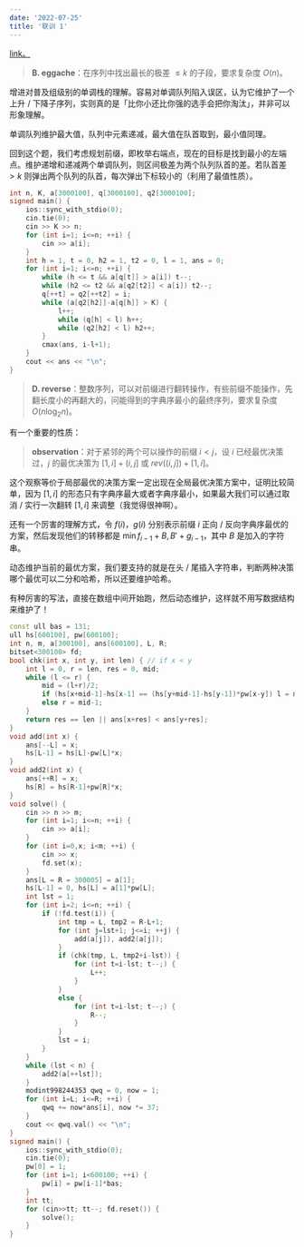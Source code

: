 ```yaml
---
date: '2022-07-25'
title: '联训 1'
---
```


[link。](http://www.accoders.com/contest.php?cid=4076)

> **B. eggache**：在序列中找出最长的极差 $\leqslant k$ 的子段，要求复杂度 $O(n)$。

增进对普及组级别的单调栈的理解。容易对单调队列陷入误区，认为它维护了一个上升 / 下降子序列，实则真的是「比你小还比你强的选手会把你淘汰」，并非可以形象理解。

单调队列维护最大值，队列中元素递减，最大值在队首取到，最小值同理。

回到这个题，我们考虑规划前缀，即枚举右端点，现在的目标是找到最小的左端点。维护递增和递减两个单调队列，则区间极差为两个队列队首的差。若队首差 $> k$ 则弹出两个队列的队首，每次弹出下标较小的（利用了最值性质）。

```cpp
int n, K, a[3000100], q[3000100], q2[3000100];
signed main() {
    ios::sync_with_stdio(0);
    cin.tie(0);
    cin >> K >> n;
    for (int i=1; i<=n; ++i) {
        cin >> a[i];
    }
    int h = 1, t = 0, h2 = 1, t2 = 0, l = 1, ans = 0;
    for (int i=1; i<=n; ++i) {
        while (h <= t && a[q[t]] > a[i]) t--;
        while (h2 <= t2 && a[q2[t2]] < a[i]) t2--;
        q[++t] = q2[++t2] = i;
        while (a[q2[h2]]-a[q[h]] > K) {
            l++;
            while (q[h] < l) h++;
            while (q2[h2] < l) h2++;
        }
        cmax(ans, i-l+1);
    }
    cout << ans << "\n";
}
```

>**D. reverse**：整数序列，可以对前缀进行翻转操作，有些前缀不能操作，先翻长度小的再翻大的，问能得到的字典序最小的最终序列，要求复杂度 $O(n \log_2 n)$。

有一个重要的性质：

> **observation**：对于紧邻的两个可以操作的前缀 $i < j$，设 $i$ 已经最优决策过，$j$ 的最优决策为 $[1, i]+(i, j]$ 或 $\textit{rev}((i, j])+[1, i]$。

这个观察等价于局部最优的决策方案一定出现在全局最优决策方案中，证明比较简单，因为 $[1, i]$ 的形态只有字典序最大或者字典序最小，如果最大我们可以通过取消 / 实行一次翻转 $[1, i]$ 来调整（我觉得很神啊）。

还有一个厉害的理解方式，令 $f(i)$，$g(i)$ 分别表示前缀 $i$ 正向 / 反向字典序最优的方案，然后发现他们的转移都是 $\min{f_{i-1}+B, B'+g_{i-1}}$，其中 $B$ 是加入的字符串。

动态维护当前的最优方案，我们要支持的就是在头 / 尾插入字符串，判断两种决策哪个最优可以二分和哈希，所以还要维护哈希。

有种厉害的写法，直接在数组中间开始跑，然后动态维护，这样就不用写数据结构来维护了！

```cpp
const ull bas = 131;
ull hs[600100], pw[600100];
int n, m, a[300100], ans[600100], L, R;
bitset<300100> fd;
bool chk(int x, int y, int len) { // if x < y
    int l = 0, r = len, res = 0, mid;
    while (l <= r) {
        mid = (l+r)/2;
        if (hs[x+mid-1]-hs[x-1] == (hs[y+mid-1]-hs[y-1])*pw[x-y]) l = mid+1, res = mid;
        else r = mid-1;
    }
    return res == len || ans[x+res] < ans[y+res];
}
void add(int x) {
    ans[--L] = x;
    hs[L-1] = hs[L]-pw[L]*x;
}
void add2(int x) {
    ans[++R] = x;
    hs[R] = hs[R-1]+pw[R]*x;
}
void solve() {
    cin >> n >> m;
    for (int i=1; i<=n; ++i) {
        cin >> a[i];
    }
    for (int i=0,x; i<m; ++i) {
        cin >> x;
        fd.set(x);
    }
    ans[L = R = 300005] = a[1];
    hs[L-1] = 0, hs[L] = a[1]*pw[L];
    int lst = 1;
    for (int i=2; i<=n; ++i) {
        if (!fd.test(i)) {
            int tmp = L, tmp2 = R-L+1;
            for (int j=lst+1; j<=i; ++j) {
                add(a[j]), add2(a[j]);
            }
            if (chk(tmp, L, tmp2+i-lst)) {
                for (int t=i-lst; t--;) {
                    L++;
                }
            }
            else {
                for (int t=i-lst; t--;) {
                    R--;
                }
            }
            lst = i;
        }
    }
    while (lst < n) {
        add2(a[++lst]);
    }
    modint998244353 qwq = 0, now = 1;
    for (int i=L; i<=R; ++i) {
        qwq += now*ans[i], now *= 37;
    }
    cout << qwq.val() << "\n";
}
signed main() {
    ios::sync_with_stdio(0);
    cin.tie(0);
    pw[0] = 1;
    for (int i=1; i<600100; ++i) {
        pw[i] = pw[i-1]*bas;
    }
    int tt;
    for (cin>>tt; tt--; fd.reset()) {
        solve();
    }
}
```